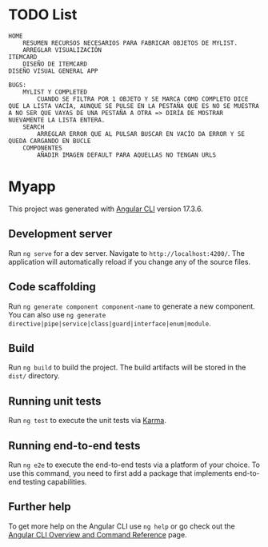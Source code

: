 # TODO List
	HOME
		RESUMEN RECURSOS NECESARIOS PARA FABRICAR OBJETOS DE MYLIST.
		ARREGLAR VISUALIZACIÓN
	ITEMCARD
		DISEÑO DE ITEMCARD
	DISEÑO VISUAL GENERAL APP

	BUGS:
		MYLIST Y COMPLETED
			CUANDO SE FILTRA POR 1 OBJETO Y SE MARCA COMO COMPLETO DICE QUE LA LISTA VACÍA, AUNQUE SE PULSE EN LA PESTAÑA QUE ES NO SE MUESTRA A NO SER QUE VAYAS DE UNA PESTAÑA A OTRA => DIRÍA DE MOSTRAR NUEVAMENTE LA LISTA ENTERA.
		SEARCH
			ARREGLAR ERROR QUE AL PULSAR BUSCAR EN VACÍO DA ERROR Y SE QUEDA CARGANDO EN BUCLE
		COMPONENTES
			AÑADIR IMAGEN DEFAULT PARA AQUELLAS NO TENGAN URLS
		

# Myapp

This project was generated with [Angular CLI](https://github.com/angular/angular-cli) version 17.3.6.

## Development server

Run `ng serve` for a dev server. Navigate to `http://localhost:4200/`. The application will automatically reload if you change any of the source files.

## Code scaffolding

Run `ng generate component component-name` to generate a new component. You can also use `ng generate directive|pipe|service|class|guard|interface|enum|module`.

## Build

Run `ng build` to build the project. The build artifacts will be stored in the `dist/` directory.

## Running unit tests

Run `ng test` to execute the unit tests via [Karma](https://karma-runner.github.io).

## Running end-to-end tests

Run `ng e2e` to execute the end-to-end tests via a platform of your choice. To use this command, you need to first add a package that implements end-to-end testing capabilities.

## Further help

To get more help on the Angular CLI use `ng help` or go check out the [Angular CLI Overview and Command Reference](https://angular.io/cli) page.
